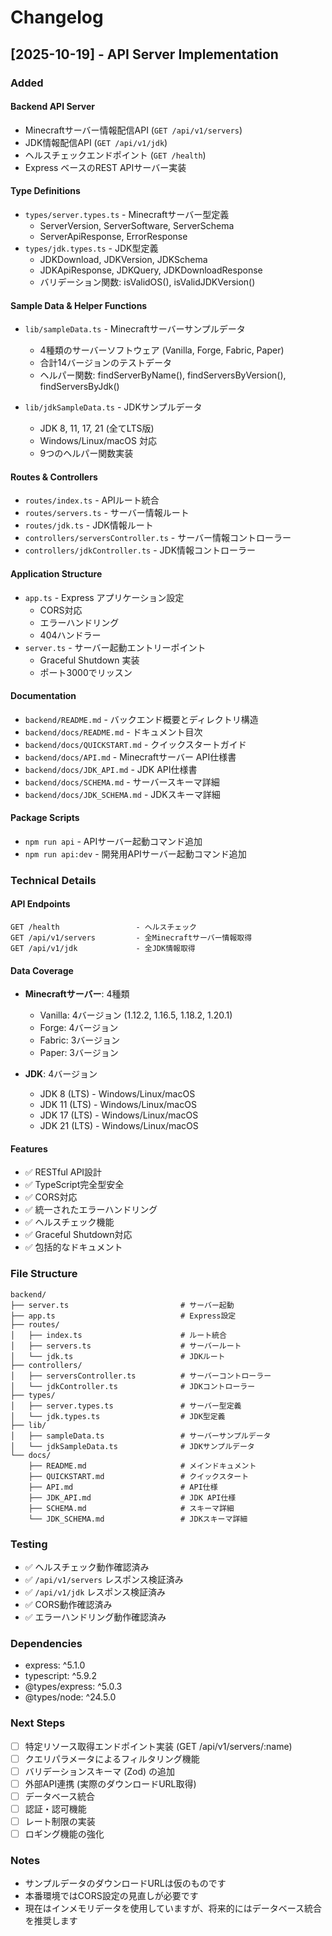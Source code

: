 # Changelog

## [2025-10-19] - API Server Implementation

### Added

#### Backend API Server
- Minecraftサーバー情報配信API (`GET /api/v1/servers`)
- JDK情報配信API (`GET /api/v1/jdk`)
- ヘルスチェックエンドポイント (`GET /health`)
- Express ベースのREST APIサーバー実装

#### Type Definitions
- `types/server.types.ts` - Minecraftサーバー型定義
  - ServerVersion, ServerSoftware, ServerSchema
  - ServerApiResponse, ErrorResponse
- `types/jdk.types.ts` - JDK型定義
  - JDKDownload, JDKVersion, JDKSchema
  - JDKApiResponse, JDKQuery, JDKDownloadResponse
  - バリデーション関数: isValidOS(), isValidJDKVersion()

#### Sample Data & Helper Functions
- `lib/sampleData.ts` - Minecraftサーバーサンプルデータ
  - 4種類のサーバーソフトウェア (Vanilla, Forge, Fabric, Paper)
  - 合計14バージョンのテストデータ
  - ヘルパー関数: findServerByName(), findServersByVersion(), findServersByJdk()
  
- `lib/jdkSampleData.ts` - JDKサンプルデータ
  - JDK 8, 11, 17, 21 (全てLTS版)
  - Windows/Linux/macOS 対応
  - 9つのヘルパー関数実装

#### Routes & Controllers
- `routes/index.ts` - APIルート統合
- `routes/servers.ts` - サーバー情報ルート
- `routes/jdk.ts` - JDK情報ルート
- `controllers/serversController.ts` - サーバー情報コントローラー
- `controllers/jdkController.ts` - JDK情報コントローラー

#### Application Structure
- `app.ts` - Express アプリケーション設定
  - CORS対応
  - エラーハンドリング
  - 404ハンドラー
- `server.ts` - サーバー起動エントリーポイント
  - Graceful Shutdown 実装
  - ポート3000でリッスン

#### Documentation
- `backend/README.md` - バックエンド概要とディレクトリ構造
- `backend/docs/README.md` - ドキュメント目次
- `backend/docs/QUICKSTART.md` - クイックスタートガイド
- `backend/docs/API.md` - Minecraftサーバー API仕様書
- `backend/docs/JDK_API.md` - JDK API仕様書
- `backend/docs/SCHEMA.md` - サーバースキーマ詳細
- `backend/docs/JDK_SCHEMA.md` - JDKスキーマ詳細

#### Package Scripts
- `npm run api` - APIサーバー起動コマンド追加
- `npm run api:dev` - 開発用APIサーバー起動コマンド追加

### Technical Details

#### API Endpoints
```
GET /health                 - ヘルスチェック
GET /api/v1/servers         - 全Minecraftサーバー情報取得
GET /api/v1/jdk             - 全JDK情報取得
```

#### Data Coverage
- **Minecraftサーバー**: 4種類
  - Vanilla: 4バージョン (1.12.2, 1.16.5, 1.18.2, 1.20.1)
  - Forge: 4バージョン
  - Fabric: 3バージョン
  - Paper: 3バージョン

- **JDK**: 4バージョン
  - JDK 8 (LTS) - Windows/Linux/macOS
  - JDK 11 (LTS) - Windows/Linux/macOS
  - JDK 17 (LTS) - Windows/Linux/macOS
  - JDK 21 (LTS) - Windows/Linux/macOS

#### Features
- ✅ RESTful API設計
- ✅ TypeScript完全型安全
- ✅ CORS対応
- ✅ 統一されたエラーハンドリング
- ✅ ヘルスチェック機能
- ✅ Graceful Shutdown対応
- ✅ 包括的なドキュメント

### File Structure
```
backend/
├── server.ts                         # サーバー起動
├── app.ts                            # Express設定
├── routes/
│   ├── index.ts                      # ルート統合
│   ├── servers.ts                    # サーバールート
│   └── jdk.ts                        # JDKルート
├── controllers/
│   ├── serversController.ts          # サーバーコントローラー
│   └── jdkController.ts              # JDKコントローラー
├── types/
│   ├── server.types.ts               # サーバー型定義
│   └── jdk.types.ts                  # JDK型定義
├── lib/
│   ├── sampleData.ts                 # サーバーサンプルデータ
│   └── jdkSampleData.ts              # JDKサンプルデータ
└── docs/
    ├── README.md                     # メインドキュメント
    ├── QUICKSTART.md                 # クイックスタート
    ├── API.md                        # API仕様
    ├── JDK_API.md                    # JDK API仕様
    ├── SCHEMA.md                     # スキーマ詳細
    └── JDK_SCHEMA.md                 # JDKスキーマ詳細
```

### Testing
- ✅ ヘルスチェック動作確認済み
- ✅ `/api/v1/servers` レスポンス検証済み
- ✅ `/api/v1/jdk` レスポンス検証済み
- ✅ CORS動作確認済み
- ✅ エラーハンドリング動作確認済み

### Dependencies
- express: ^5.1.0
- typescript: ^5.9.2
- @types/express: ^5.0.3
- @types/node: ^24.5.0

### Next Steps
- [ ] 特定リソース取得エンドポイント実装 (GET /api/v1/servers/:name)
- [ ] クエリパラメータによるフィルタリング機能
- [ ] バリデーションスキーマ (Zod) の追加
- [ ] 外部API連携 (実際のダウンロードURL取得)
- [ ] データベース統合
- [ ] 認証・認可機能
- [ ] レート制限の実装
- [ ] ロギング機能の強化

### Notes
- サンプルデータのダウンロードURLは仮のものです
- 本番環境ではCORS設定の見直しが必要です
- 現在はインメモリデータを使用していますが、将来的にはデータベース統合を推奨します
